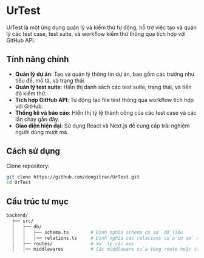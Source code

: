 # UrTest

UrTest là một ứng dụng quản lý và kiểm thử tự động, hỗ trợ việc tạo và quản lý các test case, test suite, và workflow kiểm thử thông qua tích hợp với GitHub API.

## Tính năng chính

- **Quản lý dự án**: Tạo và quản lý thông tin dự án, bao gồm các trường như tiêu đề, mô tả, và trạng thái.
- **Quản lý test suite**: Hiển thị danh sách các test suite, trạng thái, và tiến độ kiểm thử.
- **Tích hợp GitHub API**: Tự động tạo file test thông qua workflow tích hợp với GitHub.
- **Thống kê và báo cáo**: Hiển thị tỷ lệ thành công của các test case và các lần chạy gần đây.
- **Giao diện hiện đại**: Sử dụng React và Next.js để cung cấp trải nghiệm người dùng mượt mà.

## Cách sử dụng

Clone repository:

```bash
git clone https://github.com/dongitran/UrTest.git
cd UrTest
```

## Cấu trúc tư mục

```bash
backend/
  ├── src/
  │   ├── db/
  │   │   ├── schema.ts        # Định nghĩa schema cơ sở dữ liệu
  │   │   │── relations.ts     # Định nghĩa các relations của cơ sở dữ liệu
  │   ├── routes/              # Xử lý các api
  │   │── middlewares          # Các middleware của từng route hoặc tất cả routes
```
